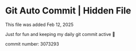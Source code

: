 # Git Auto Commit | Hidden File

This file was added Feb 12, 2025

Just for fun and keeping my daily git commit active 🤪

commit number: 3073293
